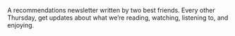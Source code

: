 A recommendations newsletter written by two best friends. Every other Thursday, get updates about what we’re reading, watching, listening to, and enjoying.
